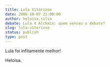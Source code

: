 ```yaml
---
title: Lula Vitorioso
date: 2006-10-07 21:00:00
author: heloisa.silva
debate: Lula X Alckmin: quem venceu o debate?
slug: lula-vitorioso
status: publish 
type: post
---
```


Lula foi infitamente melhor!


Heloísa.


